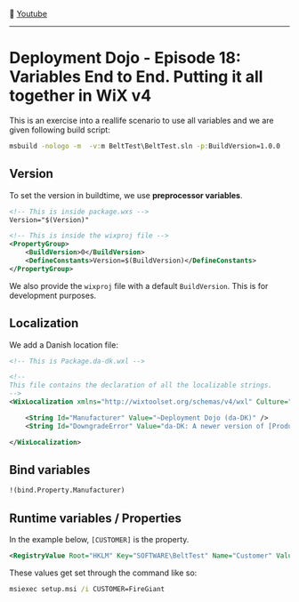 :movie_camera: [Youtube](https://www.youtube.com/watch?v=d4DEPW-RO30)

<hr/>

# Deployment Dojo - Episode 18: Variables End to End. Putting it all together in WiX v4

This is an exercise into a reallife scenario to use all variables and we are given following build script:
```cmd
msbuild -nologo -m  -v:m BeltTest\BeltTest.sln -p:BuildVersion=1.0.0
```

## Version

To set the version in buildtime, we use **preprocessor variables**.

```xml
<!-- This is inside package.wxs -->
Version="$(Version)"

<!-- This is inside the wixproj file -->
<PropertyGroup>
    <BuildVersion>0</BuildVersion>
    <DefineConstants>Version=$(BuildVersion)</DefineConstants>
</PropertyGroup>
```

We also provide the `wixproj` file with a default `BuildVersion`. This is for development purposes.

## Localization

We add a Danish location file:

```xml
<!-- This is Package.da-dk.wxl -->

<!--
This file contains the declaration of all the localizable strings.
-->
<WixLocalization xmlns="http://wixtoolset.org/schemas/v4/wxl" Culture="da-DK">

	<String Id="Manufacturer" Value="~Deployment Dojo (da-DK)" />
	<String Id="DowngradeError" Value="da-DK: A newer version of [ProductName] is already installed." />

</WixLocalization>
```

## Bind variables

```xml
!(bind.Property.Manufacturer)
```

## Runtime variables / Properties

In the example below, `[CUSTOMER]` is the property.

```xml
<RegistryValue Root="HKLM" Key="SOFTWARE\BeltTest" Name="Customer" Value="[CUSTOMER]" />
```

These values get set through the command like so:

```cmd
msiexec setup.msi /i CUSTOMER=FireGiant
```